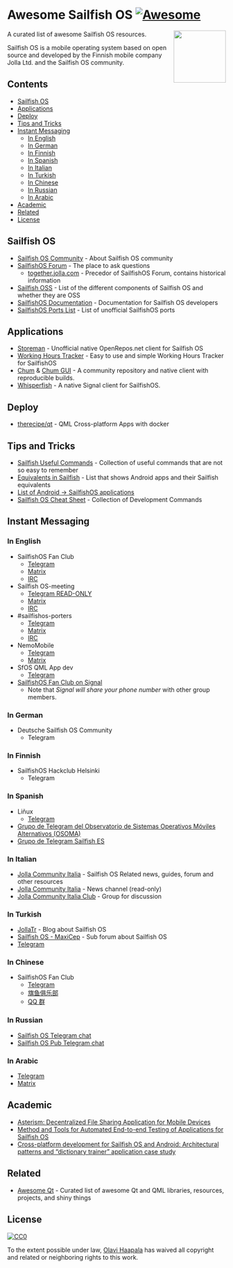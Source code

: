 # Awesome Sailfish OS [![Awesome](https://awesome.re/badge.svg)](https://awesome.re)

[<img src="sfos_fans.jpg" align="right" width="120">](https://sailfishos.org/community/)

A curated list of awesome Sailfish OS resources.

Sailfish OS is a mobile operating system based on open source and developed by the Finnish mobile company Jolla Ltd. and the Sailfish OS community.

## Contents

<!-- START doctoc generated TOC please keep comment here to allow auto update -->
<!-- DON'T EDIT THIS SECTION, INSTEAD RE-RUN doctoc TO UPDATE -->

- [Sailfish OS](#sailfish-os)
- [Applications](#applications)
- [Deploy](#deploy)
- [Tips and Tricks](#tips-and-tricks)
- [Instant Messaging](#instant-messaging)
  - [In English](#in-english)
  - [In German](#in-german)
  - [In Finnish](#in-finnish)
  - [In Spanish](#in-spanish)
  - [In Italian](#in-italian)
  - [In Turkish](#in-turkish)
  - [In Chinese](#in-chinese)
  - [In Russian](#in-russian)
  - [In Arabic](#in-arabic)
- [Academic](#academic)
- [Related](#related)
- [License](#license)

<!-- END doctoc generated TOC please keep comment here to allow auto update -->

## Sailfish OS

- [Sailfish OS Community](https://sailfishos.org/community/) - About Sailfish OS
  community
- [SailfishOS Forum](https://forum.sailfishos.org) - The place to ask
  questions
  - [together.jolla.com](https://together.jolla.com/questions/) - Precedor of SailfishOS Forum, contains historical information
- [Sailfish OSS](https://wiki.merproject.org/wiki/SailfishOSS) - List of the
  different components of Sailfish OS and whether they are OSS
- [SailfishOS Documentation](https://sailfishos.org/wiki/SailfishOS) -
  Documentation for Sailfish OS developers
- [SailfishOS Ports List](https://wiki.merproject.org/wiki/Adaptations/libhybris) -
  List of unofficial SailfishOS ports

## Applications

- [Storeman](https://github.com/mentaljam/harbour-storeman) - Unofficial native
  OpenRepos.net client for Sailfish OS
- [Working Hours Tracker](https://wht.olpe.fi/) - Easy to use and simple
  Working Hours Tracker for SailfishOS
- [Chum](https://github.com/sailfishos-chum/main) & [Chum GUI](https://github.com/sailfishos-chum/sailfishos-chum-gui) - A community repository and native client with reproducible builds.
- [Whisperfish](https://gitlab.com/whisperfish/whisperfish) - A native Signal client for SailfishOS.

## Deploy

- [therecipe/qt](https://github.com/therecipe/qt) - QML Cross-platform Apps with docker

## Tips and Tricks

- [Sailfish Useful Commands](https://github.com/olpeh/sailfish-useful-commands) -
  Collection of useful commands that are not so easy to remember
- [Equivalents in Sailfish](https://github.com/maidis/equivalentsinsailfish) - List that shows Android apps and their Sailfish equivalents
- [List of Android -> SailfishOS applications](https://forum.sailfishos.org/t/list-of-android-sailfish-os-applications/6866)
- [Sailfish OS Cheat Sheet](https://sailfishos.org/wiki/Sailfish_OS_Cheat_Sheet) - Collection of Development Commands

## Instant Messaging

### In English

- SailfishOS Fan Club
  - [Telegram](https://t.me/joinchat/gkQEMR5cOh1iMTA8)
  - [Matrix](https://matrix.to/#/%23_oftc_%23sailfishos-fanclub%3Amatrix.org)
  - [IRC](https://webchat.oftc.net/?channels=#sailfishos-fanclub)
- Sailfish OS-meeting
  - [Telegram READ-ONLY](https://t.me/joinchat/AAAAAFcbasJX67Fu-aGxxQ)
  - [Matrix](https://matrix.to/#/%23_oftc_%23sailfishos-meeting%3Amatrix.org)
  - [IRC](https://webchat.oftc.net/?channels=#sailfishos-meeting)
- #sailfishos-porters
  - [Telegram](https://t.me/sailfishos_porters)
  - [Matrix](https://matrix.to/#/%23_oftc_%23sailfishos-porters%3Amatrix.org)
  - [IRC](https://webchat.oftc.net/?channels=#sailfishos-porters)
- NemoMobile
  - [Telegram](https://t.me/NemoMobile)
  - [Matrix](https://matrix.to/#/%23nemomobile%3Amatrix.org)
- SfOS QML App dev
  - [Telegram](https://t.me/joinchat/Az9rWwlOc_JbRyYH7hxG7Q)
- [SailfishOS Fan Club on Signal](https://signal.group/#CjQKIAq0Wqusuhku1jYnt0hnGrIMmEVEWyzGxpIotkJkbguREhBZ6qdYOtNwLhXJ-KPoPs1D)
  - Note that _Signal will share your phone number_ with other group members.

### In German

- Deutsche Sailfish OS Community
  - Telegram

### In Finnish

- SailfishOS Hackclub Helsinki
  - Telegram

### In Spanish

- Liñux
  - [Telegram](https://t.me/joinchat/AYOjv0Bp2yQI9r2vW29mPQ)
- [Grupo de Telegram del Observatorio de Sistemas Operativos Móviles Alternativos (OSOMA)](https://t.me/osomamx)
- [Grupo de Telegram Sailfish ES](https://t.me/sailfish_es)

### In Italian

- [Jolla Community Italia](https://jollacommunity.it) - Sailfish OS Related news, guides, forum and other resources
- [Jolla Community Italia](https://t.me/jollait) - News channel (read-only)
- [Jolla Community Italia Club](https://t.me/jollaitclub) - Group for discussion

### In Turkish

- [JollaTr](https://jollatr.blogspot.com.tr/) - Blog about Sailfish OS
- [Sailfish OS - MaxiCep](https://www.maxicep.com/forum/kategori/sailfish-os.765/) - Sub forum about Sailfish OS
- [Telegram](https://t.me/sailfishostr)

### In Chinese

- SailfishOS Fan Club
  - [Telegram](https://t.me/jollacn)
  - [旗鱼俱乐部](https://sailfishos.club)
  - [QQ 群](https://jq.qq.com/?_wv=1027&k=5Ci7vyS)

### In Russian

- [Sailfish OS Telegram chat](https://t.me/sailfishos)
- [Sailfish OS Pub Telegram chat](https://t.me/sailfishos_pub)

### In Arabic

- [Telegram](https://t.me/SFOS_AR)
- [Matrix](https://matrix.to/#/%23SFOS_AR%3Amatrix.org)

## Academic

- [Asterism: Decentralized File Sharing Application for Mobile Devices](https://www.researchgate.net/publication/330758943_Asterism_Decentralized_File_Sharing_Application_for_Mobile_Devices)
- [Method and Tools for Automated End-to-end Testing of Applications for Sailfish OS](https://dl.acm.org/citation.cfm?id=3180065)
- [Cross-platform development for Sailfish OS and Android: Architectural patterns and “dictionary trainer” application case study](https://ieeexplore.ieee.org/document/7892194)

## Related

- [Awesome Qt](https://github.com/mikalv/awesome-qt-qml/blob/master/README.md) -
  Curated list of awesome Qt and QML libraries, resources, projects, and shiny
  things

## License

[![CC0](http://mirrors.creativecommons.org/presskit/buttons/88x31/svg/cc-zero.svg)](https://creativecommons.org/publicdomain/zero/1.0/)

To the extent possible under law, [Olavi Haapala](https://github.com/olpeh) has waived all copyright and related or neighboring rights to this work.
